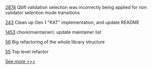 
[2874](https://github.com/hyperledger/besu/pull/2874) Qbft validation selection was incorrectly being applied for non validator selection mode transitions

[243](https://github.com/hyperledger/firefly/pull/243) Clean up Gen 1 "KAT" implementation, and update README

[1453](https://github.com/hyperledger/cactus/pull/1453) chore(maintainer): update maintainer list

[56](https://github.com/hyperledger-labs/mirbft/pull/56) Big refactoring of the whole library structure

[55](https://github.com/hyperledger-labs/mirbft/pull/55) Top level refactor


[See more >>>](https://start-here.hyperledger.org/pull-requests)
